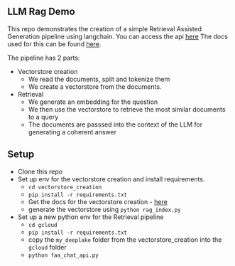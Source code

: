 ## LLM Rag Demo

This repo demonstrates the creation of a simple Retrieval Assisted Generation pipeline using langchain.
You can access the api [here](https://faa-chat-gmowtb4zma-wl.a.run.app/docs)
The docs used for this can be found [here](https://storage.googleapis.com/faa_docs_public/).

The pipeline has 2 parts:
- Vectorstore creation
  - We read the documents, split and tokenize them
  - We create a vectorstore from the documents.
- Retrieval
  - We generate an embedding for the question
  - We then use the vectorstore to retrieve the most similar documents to a query
  - The documents are passsed into the context of the LLM for generating a coherent answer

## Setup

- Clone this repo
- Set up env for the vectorstore creation and install requirements.
  - `cd vectorstore_creation`
  - `pip install -r requirements.txt`
  - Get the docs for the vectorstore creation - [here](https://storage.googleapis.com/faa_docs_public/)
  - generate the vectorstore using `python rag_index.py`
- Set up a new python env for the Retrieval pipeline
  - `cd gcloud`
  - `pip install -r requirements.txt`
  - copy the `my_deeplake` folder from the vectorstore_creation into the `gcloud` folder
  - `python faa_chat_api.py`
